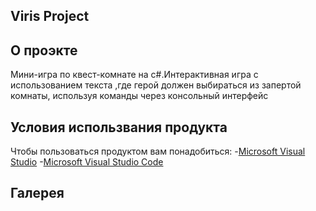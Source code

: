 ## Viris Project

## О проэкте
Мини-игра по квест-комнате на с#.Интерактивная игра c использованием текста ,где герой должен выбираться из запертой комнаты, используя команды через консольный интерфейс


## Условия использвания продукта

Чтобы пользоваться продуктом вам понадобиться:
-[Microsoft Visual Studio](https://visualstudio.microsoft.com/ru/vs/)
-[Microsoft Visual Studio Code](https://code.visualstudio.com/updates/v1_72)


##   Галерея
